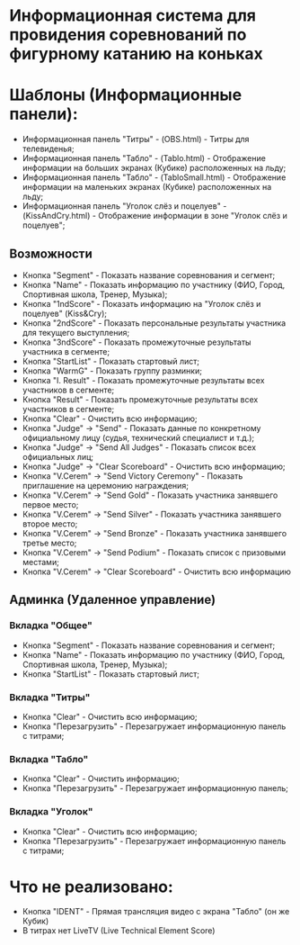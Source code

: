 # Информационная система для провидения соревнований по фигурному катанию на коньках

# Шаблоны (Информационные панели):
* Информационная панель "Титры" - (OBS.html) - Титры для телевиденья;
* Информационная панель "Табло" - (Tablo.html) - Отображение информации на больших экранах (Кубике) расположенных на льду;
* Информационная панель "Табло" - (TabloSmall.html) - Отображение информации на маленьких экранах (Кубике) расположенных на льду;
* Информационная панель "Уголок слёз и поцелуев" - (KissAndCry.html) - Отображение информации в зоне "Уголок слёз и поцелуев";

## Возможности 
* Кнопка "Segment" - Показать название соревнования и сегмент;
* Кнопка "Name" - Показать информацию по участнику (ФИО, Город, Спортивная школа, Тренер, Музыка);
* Кнопка "1ndScore" - Показать информацию на "Уголок слёз и поцелуев" (Kiss&Cry);
* Кнопка "2ndScore" - Показать персональные результаты участника для текущего выступления;
* Кнопка "3ndScore" - Показать промежуточные результаты участника в сегменте;
* Кнопка "StartList" - Показать стартовый лист;
* Кнопка "WarmG" - Показать группу разминки;
* Кнопка "I. Result" - Показать промежуточные результаты всех участников в сегменте;
* Кнопка "Result" - Показать промежуточные результаты всех участников в сегменте;
* Кнопка "Clear" - Очистить всю информацию;
* Кнопка "Judge" -> "Send" - Показать данные по конкретному официальному лицу (судья, технический специалист и т.д.);
* Кнопка "Judge" -> "Send All Judges" - Показать список всех официальных лиц;
* Кнопка "Judge" -> "Clear Scoreboard" - Очистить всю информацию;
* Кнопка "V.Cerem" -> "Send Victory Ceremony" - Показать приглашение на церемонию награждения;
* Кнопка "V.Cerem" -> "Send Gold" - Показать участника занявшего первое место;
* Кнопка "V.Cerem" -> "Send Silver" - Показать участника занявшего второе место;
* Кнопка "V.Cerem" -> "Send Bronze" - Показать  участника занявшего третье место;
* Кнопка "V.Cerem" -> "Send Podium" - Показать  список с призовыми местами;
* Кнопка "V.Cerem" -> "Clear Scoreboard" - Очистить всю информацию

## Админка (Удаленное управление)
### Вкладка "Общее"
* Кнопка "Segment" - Показать название соревнования и сегмент;
* Кнопка "Name" - Показать информацию по участнику (ФИО, Город, Спортивная школа, Тренер, Музыка);
* Кнопка "StartList" - Показать стартовый лист;
### Вкладка "Титры"
* Кнопка "Clear" - Очистить всю информацию;
* Кнопка "Перезагрузить" - Перезагружает информационную панель с титрами;
### Вкладка "Табло"
* Кнопка "Clear" - Очистить информацию;
* Кнопка "Перезагрузить" - Перезагружает информационную панель;
### Вкладка "Уголок"
* Кнопка "Clear" - Очистить всю информацию;
* Кнопка "Перезагрузить" - Перезагружает информационную панель с титрами;



# Что не реализовано:
* Кнопка "IDENT" - Прямая трансляция видео с экрана "Табло" (он же Кубик)
* В титрах нет LiveTV (Live Technical Element Score)